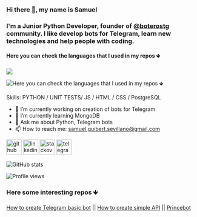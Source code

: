 ### Hi there 👋, my name is Samuel
### I'm a Junior Python Developer, founder of [@boterostg](https://github.com/boterostg) community. I like develop bots for Telegram, learn new technologies and help people with coding. 
#### Here you can check the languages that I used in my repos 🡻
<img src="https://gitlang.mrmarble.dev/batichico?format=svg">

![Here you can check the languages that I used in my repos 🡻](https://www.bytelion.com/wp-content/uploads/2015/12/python-banner.png)



Skills: PYTHON / UNIT TESTS/ JS / HTML / CSS / PostgreSQL

- 🔭 I’m currently working on creation of bots for Telegram 
- 🌱 I’m currently learning MongoDB 
- 💬 Ask me about Python, Telegram bots 
- 📫 How to reach me: samuel.guibert.sevillano@gmail.com 


[<img 
src='https://www.vectorlogo.zone/logos/github/github-icon.svg' alt='github' height='40'>](https://github.com/batichico)  [<img src='https://cdn.jsdelivr.net/npm/simple-icons@3.0.1/icons/linkedin.svg' alt='linkedin' height='40'>](https://www.linkedin.com/in/samuel-guibert/)  [<img src='https://www.vectorlogo.zone/logos/stackoverflow/stackoverflow-icon.svg' alt='stackoverflow' height='40'>](https://stackoverflow.com/users/8728069)  [<img src='https://www.vectorlogo.zone/logos/telegram/telegram-tile.svg' alt='telegram' height='40'>](https://t.me/batichico) 


![GitHub stats](https://github-readme-stats.vercel.app/api?username=batichico&show_icons=true)  

![Profile views](https://gpvc.arturio.dev/batichico)  


### Here some interesting repos 🡻
[How to create Telegram basic bot](https://github.com/batichico/botBasicoGlitch) || [How to create simple API](https://github.com/batichico/praticeHugAPI) || [Princebot](https://github.com/batichico/princebot 
)
